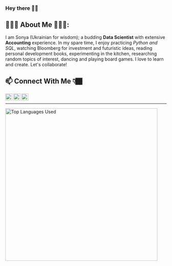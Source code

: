 ### Hey there 👋🏾 

<!-- Text Under Headline -->
## 👩🏾‍💻 About Me 👩🏾‍🍳:
I am Sonya (Ukrainian for wisdom); a budding **Data Scientist** with extensive **Accounting** experience. In my spare time, I enjoy practicing *Python and SQL*, watching Bloomberg for investment and futuristic ideas, reading personal development books, experimenting in the kitchen, researching random topics of interest, dancing and playing board games. I love to learn and create. Let's collaborate!

## 📫 Connect With Me 👇🏾 

<!-- Linkedin Image -->
<a href="https://www.linkedin.com/in/sonya-lt/">
  <img align="left" alt="Sonya Lawrence-Thompson | LinkedIN" width="22px" src="https://avatars.githubusercontent.com/u/357098?s=200&v=4" />

</a>
<!-- Kaggle Image -->
<a href="https://www.kaggle.com/sonyalawrence">
  <img align="left" alt="Sonya Lawrence-Thompson | Kaggle" width="22px" src="https://avatars.githubusercontent.com/u/1336944?s=200&v=4" />

</a>
<!-- Twitter Image -->
<a href="https://twitter.com/Sonya_Lawrence1">
  <img align="left" alt="Sonya Lawrence-Thompson | Twitter" width="22px" src="https://avatars.githubusercontent.com/u/50278?s=200&v=4" />
  
</a>
<br/>

<hr>
<!-- Most Used Languages Infographic then Tools & Languages -->
<a href="https://github.com/Sonya-7">
  <img align="center" width="475" src="https://github-readme-stats.vercel.app/api/top-langs/?username=Sonya-7&layout=compact&theme=aura" alt="Top Languages Used"/>
</a>



<!-- 
**Sonya-7/Sonya-7** is a ✨ _special_ ✨ repository because its `README.md` (this file) appears on your GitHub profile.

Here are some ideas to get you started:
- 🔭 I’m currently working on ...
- 🌱 I’m currently learning ...
- 👯 I’m looking to collaborate on ...
- 🤔 I’m looking for help with ...
- 💬 Ask me about ...
- 📫 How to reach me: ...
- 😄 Pronouns: ...
- ⚡ Fun fact: ...
-->
